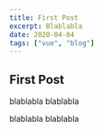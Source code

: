 ```yaml
---
title: First Post
excerpt: Blablabla
date: 2020-04-04
tags: ["vue", "blog"]
---
```


## First Post

blablabla
blablabla

blablabla
blablabla
